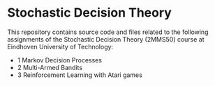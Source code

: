 # Stochastic Decision Theory
This repository contains source code and files related to the following assignments of the Stochastic Decision Theory (2MMS50) course at Eindhoven University of Technology:

- 1 Markov Decision Processes
- 2 Multi-Armed Bandits
- 3 Reinforcement Learning with Atari games
